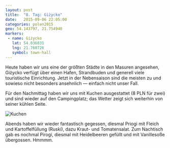 ```yaml
---
layout: post
title:  "8. Tag: Giżycko"
date:   2015-09-06 22:05:00
categories: polen2015
geo: 54.143797, 21.754940
markers:
 - name: Giżycko
   lat: 54.036031
   lng: 21.760726
   symbol: town-hall
---
```


Heute haben wir uns eine der größten Städte in den Masuren angesehen, Giżycko verfügt über einen Hafen, Strandbuden
und generell viele touristische Einrichtung. Jetzt in der Nebensaison sind die meisten zu und sowieso nicht besonders
ansehnlich &mdash; einfach nicht unser Fall.

Für den Nachmittag haben wir uns mit Kuchen ausgestattet (8 PLN für zwei) und sind wieder auf den Campingplatz;
das Wetter zeigt sich weiterhin von seiner kühlen Seite.

![Kuchen](https://pbs.twimg.com/media/CON41A-UAAEyzFF.jpg:orig)

Abends haben wir wieder fantastisch gegessen, diesmal Priogi mit Fleich und Kartoffelfüllung (Ruski), dazu Kraut-
und Tomatensalat. Zum Nachtisch gab es nochmal Pirogi, diesmal mit Heidelbeeren gefüllt und mit Vanillesoße übergossen.
Hmmmm.
